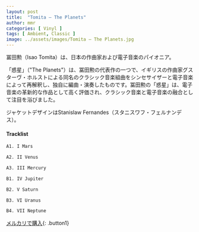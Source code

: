```yaml
---
layout: post
title:  "Tomita – The Planets"
author: mmr
categories: [ Vinyl ]
tags: [ Ambient, Classic ]
image: ../assets/images/Tomita – The Planets.jpg
---
```


冨田勲（Isao Tomita）は、日本の作曲家および電子音楽のパイオニア。

「惑星」（"The Planets"）は、冨田勲の代表作の一つで、イギリスの作曲家グスターヴ・ホルストによる同名のクラシック音楽組曲をシンセサイザーと電子音楽によって再解釈し、独自に編曲・演奏したものです。冨田勲の「惑星」は、電子音楽の革新的な作品として高く評価され、クラシック音楽と電子音楽の融合として注目を浴びました。

ジャケットデザインはStanislaw Fernandes（スタニスワフ・フェルナンデス）。

#### Tracklist
```md
A1. I Mars

A2. II Venus

A3. III Mercury

B1. IV Jupiter

B2. V Saturn

B3. VI Uranus

B4. VII Neptune
```

[メルカリで購入](https://jp.mercari.com/item/m40861423103){: .button1}

